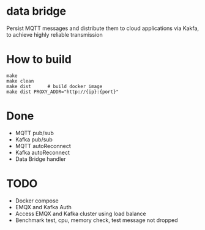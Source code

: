# data bridge

Persist MQTT messages and distribute them to cloud applications via Kakfa,
to achieve highly reliable transmission

# How to build
```
make
make clean
make dist      # build docker image
make dist PROXY_ADDR="http://{ip}:{port}"
```

# Done
* MQTT pub/sub
* Kafka pub/sub
* MQTT autoReconnect
* Kafka autoReconnect
* Data Bridge handler

# TODO
* Docker compose
* EMQX and Kafka Auth
* Access EMQX and Kafka cluster using load balance
* Benchmark test, cpu, memory check, test message not dropped
